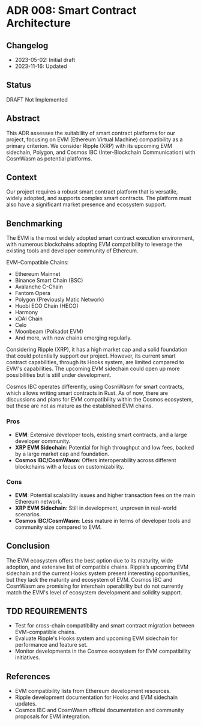 # ADR 008: Smart Contract Architecture

## Changelog
* 2023-05-02: Initial draft
* 2023-11-16: Updated

## Status
DRAFT Not Implemented

## Abstract
This ADR assesses the suitability of smart contract platforms for our project, focusing on EVM (Ethereum Virtual Machine) compatibility as a primary criterion. We consider Ripple (XRP) with its upcoming EVM sidechain, Polygon, and Cosmos IBC (Inter-Blockchain Communication) with CosmWasm as potential platforms.

## Context
Our project requires a robust smart contract platform that is versatile, widely adopted, and supports complex smart contracts. The platform must also have a significant market presence and ecosystem support.

## Benchmarking
The EVM is the most widely adopted smart contract execution environment, with numerous blockchains adopting EVM compatibility to leverage the existing tools and developer community of Ethereum.

EVM-Compatible Chains:
- Ethereum Mainnet
- Binance Smart Chain (BSC)
- Avalanche C-Chain
- Fantom Opera
- Polygon (Previously Matic Network)
- Huobi ECO Chain (HECO)
- Harmony
- xDAI Chain
- Celo
- Moonbeam (Polkadot EVM)
- And more, with new chains emerging regularly.

Considering Ripple (XRP), it has a high market cap and a solid foundation that could potentially support our project. However, its current smart contract capabilities, through its Hooks system, are limited compared to EVM's capabilities. The upcoming EVM sidechain could open up more possibilities but is still under development.

Cosmos IBC operates differently, using CosmWasm for smart contracts, which allows writing smart contracts in Rust. As of now, there are discussions and plans for EVM compatibility within the Cosmos ecosystem, but these are not as mature as the established EVM chains.

### Pros
- **EVM**: Extensive developer tools, existing smart contracts, and a large developer community.
- **XRP EVM Sidechain**: Potential for high throughput and low fees, backed by a large market cap and foundation.
- **Cosmos IBC/CosmWasm**: Offers interoperability across different blockchains with a focus on customizability.

### Cons
- **EVM**: Potential scalability issues and higher transaction fees on the main Ethereum network.
- **XRP EVM Sidechain**: Still in development, unproven in real-world scenarios.
- **Cosmos IBC/CosmWasm**: Less mature in terms of developer tools and community size compared to EVM.

## Conclusion
The EVM ecosystem offers the best option due to its maturity, wide adoption, and extensive list of compatible chains. Ripple’s upcoming EVM sidechain and the current Hooks system present interesting opportunities, but they lack the maturity and ecosystem of EVM. Cosmos IBC and CosmWasm are promising for interchain operability but do not currently match the EVM's level of ecosystem development and solidity support.

## TDD REQUIREMENTS
- Test for cross-chain compatibility and smart contract migration between EVM-compatible chains.
- Evaluate Ripple's Hooks system and upcoming EVM sidechain for performance and feature set.
- Monitor developments in the Cosmos ecosystem for EVM compatibility initiatives.

## References
- EVM compatibility lists from Ethereum development resources.
- Ripple development documentation for Hooks and EVM sidechain updates.
- Cosmos IBC and CosmWasm official documentation and community proposals for EVM integration.

